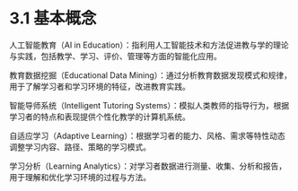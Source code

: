# 3.1 基本概念

人工智能教育（AI in Education）：指利用人工智能技术和方法促进教与学的理论与实践，包括教学、学习、评价、管理等方面的智能化应用。

教育数据挖掘（Educational Data Mining）：通过分析教育数据发现模式和规律，用于了解学习者和学习环境的特征，改进教育实践。

智能导师系统（Intelligent Tutoring Systems）：模拟人类教师的指导行为，根据学习者的特点和表现提供个性化教学的计算机系统。

自适应学习（Adaptive Learning）：根据学习者的能力、风格、需求等特性动态调整学习内容、路径、策略的学习模式。

学习分析（Learning Analytics）：对学习者数据进行测量、收集、分析和报告，用于理解和优化学习环境的过程与方法。
